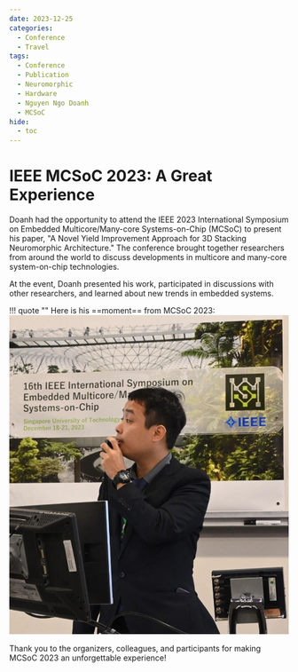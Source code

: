 ```yaml
---
date: 2023-12-25
categories:
  - Conference
  - Travel
tags:
  - Conference
  - Publication
  - Neuromorphic
  - Hardware
  - Nguyen Ngo Doanh
  - MCSoC
hide:
  - toc
---
```


# IEEE MCSoC 2023: A Great Experience
Doanh had the opportunity to attend the IEEE 2023 International Symposium on Embedded Multicore/Many-core Systems-on-Chip (MCSoC) to present his paper, "A Novel Yield Improvement Approach for 3D Stacking Neuromorphic Architecture." The conference brought together researchers from around the world to discuss developments in multicore and many-core system-on-chip technologies.
<!-- more -->

At the event, Doanh presented his work, participated in discussions with other researchers, and learned about new trends in embedded systems.

!!! quote ""
    Here is his ==moment== from MCSoC 2023:
    ![Doanh presenting his paper](imgs/2023/12/2023-12-MCSoC-Doanh-1.jpg "Doanh at MCSoC 2023")


Thank you to the organizers, colleagues, and participants for making MCSoC 2023 an unforgettable experience!

